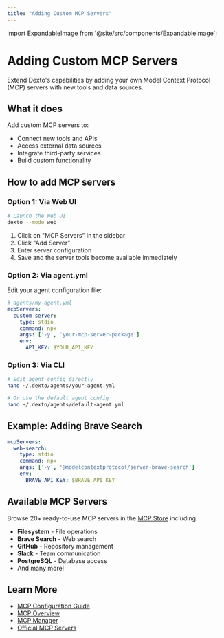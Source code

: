 ```yaml
---
title: "Adding Custom MCP Servers"
---
```


import ExpandableImage from '@site/src/components/ExpandableImage';

# Adding Custom MCP Servers

Extend Dexto's capabilities by adding your own Model Context Protocol (MCP) servers with new tools and data sources.

<ExpandableImage src="https://github.com/user-attachments/assets/1a3ca1fd-31a0-4e1d-ba93-23e1772b1e79" alt="Add MCP Server Example" title="Adding Custom MCP Servers" width={900} />

## What it does

Add custom MCP servers to:
- Connect new tools and APIs
- Access external data sources
- Integrate third-party services
- Build custom functionality

## How to add MCP servers

### Option 1: Via Web UI

```bash
# Launch the Web UI
dexto --mode web
```

1. Click on "MCP Servers" in the sidebar
2. Click "Add Server"
3. Enter server configuration
4. Save and the server tools become available immediately

### Option 2: Via agent.yml

Edit your agent configuration file:

```yaml
# agents/my-agent.yml
mcpServers:
  custom-server:
    type: stdio
    command: npx
    args: ['-y', 'your-mcp-server-package']
    env:
      API_KEY: $YOUR_API_KEY
```

### Option 3: Via CLI

```bash
# Edit agent config directly
nano ~/.dexto/agents/your-agent.yml

# Or use the default agent config
nano ~/.dexto/agents/default-agent.yml
```

## Example: Adding Brave Search

```yaml
mcpServers:
  web-search:
    type: stdio
    command: npx
    args: ['-y', '@modelcontextprotocol/server-brave-search']
    env:
      BRAVE_API_KEY: $BRAVE_API_KEY
```

## Available MCP Servers

Browse 20+ ready-to-use MCP servers in the [MCP Store](/examples/mcp-store) including:
- **Filesystem** - File operations
- **Brave Search** - Web search
- **GitHub** - Repository management
- **Slack** - Team communication
- **PostgreSQL** - Database access
- And many more!

## Learn More

- [MCP Configuration Guide](/docs/guides/configuring-dexto/mcpConfiguration)
- [MCP Overview](/docs/mcp/overview)
- [MCP Manager](/docs/mcp/mcp-manager)
- [Official MCP Servers](https://github.com/modelcontextprotocol/servers)
